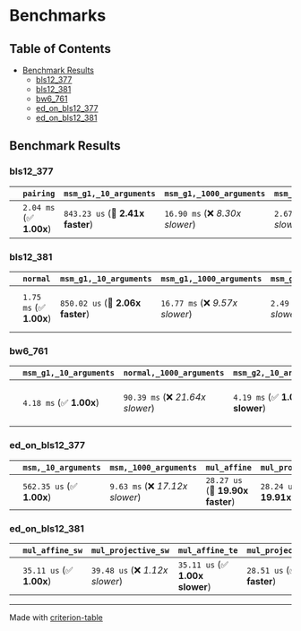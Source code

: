 # Benchmarks

## Table of Contents

- [Benchmark Results](#benchmark-results)
    - [bls12_377](#bls12_377)
    - [bls12_381](#bls12_381)
    - [bw6_761](#bw6_761)
    - [ed_on_bls12_377](#ed_on_bls12_377)
    - [ed_on_bls12_381](#ed_on_bls12_381)

## Benchmark Results

### bls12_377

|        | `pairing`               | `msm_g1,_10_arguments`           | `msm_g1,_1000_arguments`          | `msm_g2,_10_arguments`          | `msm_g2,_1000_arguments`          | `mul_projective_g1`              | `mul_affine_g1`                  | `mul_projective_g2`              | `mul_affine_g2`                   |
|:-------|:------------------------|:---------------------------------|:----------------------------------|:--------------------------------|:----------------------------------|:---------------------------------|:---------------------------------|:---------------------------------|:--------------------------------- |
|        | `2.04 ms` (✅ **1.00x**) | `843.23 us` (🚀 **2.41x faster**) | `16.90 ms` (❌ *8.30x slower*)     | `2.67 ms` (❌ *1.31x slower*)    | `63.52 ms` (❌ *31.20x slower*)    | `64.50 us` (🚀 **31.57x faster**) | `54.86 us` (🚀 **37.11x faster**) | `247.51 us` (🚀 **8.23x faster**) | `207.83 us` (🚀 **9.80x faster**)  |

### bls12_381

|        | `normal`                | `msm_g1,_10_arguments`           | `msm_g1,_1000_arguments`          | `msm_g2,_10_arguments`          | `msm_g2,_1000_arguments`          | `mul_affine_g1`                  | `mul_projective_g1`              | `mul_affine_g2`                   | `mul_projective_g2`              | `groth16`                       |
|:-------|:------------------------|:---------------------------------|:----------------------------------|:--------------------------------|:----------------------------------|:---------------------------------|:---------------------------------|:----------------------------------|:---------------------------------|:------------------------------- |
|        | `1.75 ms` (✅ **1.00x**) | `850.02 us` (🚀 **2.06x faster**) | `16.77 ms` (❌ *9.57x slower*)     | `2.49 ms` (❌ *1.42x slower*)    | `53.62 ms` (❌ *30.61x slower*)    | `53.87 us` (🚀 **32.52x faster**) | `63.09 us` (🚀 **27.77x faster**) | `170.99 us` (🚀 **10.25x faster**) | `203.27 us` (🚀 **8.62x faster**) | `4.73 ms` (❌ *2.70x slower*)    |

### bw6_761

|        | `msm_g1,_10_arguments`          | `normal,_1000_arguments`          | `msm_g2,_10_arguments`          | `msm_g2,_1000_arguments`          | `mul_affine_g1`                   | `mul_projective_g1`               | `mul_affine_g2`                   | `mul_projective_g2`               | `pairing`                       |
|:-------|:--------------------------------|:----------------------------------|:--------------------------------|:----------------------------------|:----------------------------------|:----------------------------------|:----------------------------------|:----------------------------------|:------------------------------- |
|        | `4.18 ms` (✅ **1.00x**)         | `90.39 ms` (❌ *21.64x slower*)    | `4.19 ms` (✅ **1.00x slower**)  | `89.29 ms` (❌ *21.38x slower*)    | `204.63 us` (🚀 **20.41x faster**) | `243.87 us` (🚀 **17.12x faster**) | `204.80 us` (🚀 **20.39x faster**) | `243.80 us` (🚀 **17.13x faster**) | `7.63 ms` (❌ *1.83x slower*)    |

### ed_on_bls12_377

|        | `msm,_10_arguments`          | `msm,_1000_arguments`           | `mul_affine`                     | `mul_projective`                  |
|:-------|:-----------------------------|:--------------------------------|:---------------------------------|:--------------------------------- |
|        | `562.35 us` (✅ **1.00x**)    | `9.63 ms` (❌ *17.12x slower*)   | `28.27 us` (🚀 **19.90x faster**) | `28.24 us` (🚀 **19.91x faster**)  |

### ed_on_bls12_381

|        | `mul_affine_sw`          | `mul_projective_sw`             | `mul_affine_te`                 | `mul_projective_te`             | `msm_sw,_10_arguments`            | `msm_sw,_1000_arguments`          | `mwm_te,_10_arguments`            | `mwm_te,_1000_arguments`           |
|:-------|:-------------------------|:--------------------------------|:--------------------------------|:--------------------------------|:----------------------------------|:----------------------------------|:----------------------------------|:---------------------------------- |
|        | `35.11 us` (✅ **1.00x**) | `39.48 us` (❌ *1.12x slower*)   | `35.11 us` (✅ **1.00x slower**) | `28.51 us` (✅ **1.23x faster**) | `516.73 us` (❌ *14.72x slower*)   | `10.36 ms` (❌ *295.00x slower*)   | `570.55 us` (❌ *16.25x slower*)   | `10.18 ms` (❌ *289.83x slower*)    |

---
Made with [criterion-table](https://github.com/nu11ptr/criterion-table)

